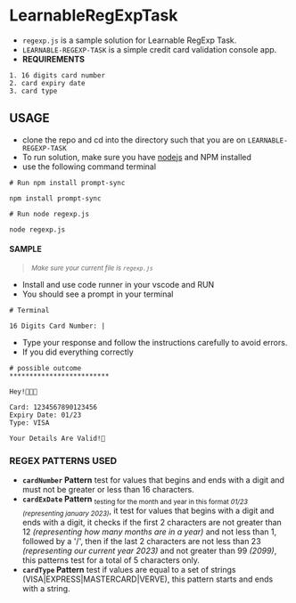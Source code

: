 # LearnableRegExpTask

- `regexp.js` is a sample solution for Learnable RegExp Task.
- `LEARNABLE-REGEXP-TASK` is a simple credit card validation console app.
- **REQUIREMENTS**

```
1. 16 digits card number
2. card expiry date
3. card type
```

## USAGE

- clone the repo and cd into the directory such that you are on `LEARNABLE-REGEXP-TASK`
- To run solution, make sure you have [nodejs](https://nodejs.org/en/download/) and NPM installed
- use the following command terminal

```
# Run npm install prompt-sync

npm install prompt-sync
```

```
# Run node regexp.js

node regexp.js
```

#### SAMPLE

> <sub>_Make sure your current file is `regexp.js`_</sub>

- Install and use code runner in your vscode and RUN
- You should see a prompt in your terminal

```
# Terminal

16 Digits Card Number: |
```

- Type your response and follow the instructions carefully to avoid errors.
- If you did everything correctly

```
# possible outcome
*************************

Hey!👋👋👋

Card: 1234567890123456
Expiry Date: 01/23
Type: VISA

Your Details Are Valid!🎉

```

### REGEX PATTERNS USED

- **`cardNumber` Pattern** test for values that begins and ends with a digit and must not be greater or less than 16 characters.
- **`cardExDate` Pattern** <sub>testing for the month and year in this format _01/23 (representing january 2023)_</sub>, it test for values that begins with a digit and ends with a digit, it checks if the first 2 characters are not greater than 12 _(representing how many months are in a year)_ and not less than 1, followed by a '/', then if the last 2 characters are not less than 23 _(representing our current year 2023)_ and not greater than 99 _(2099)_, this patterns test for a total of 5 characters only.
- **`cardType` Pattern** test if values are equal to a set of strings (VISA|EXPRESS|MASTERCARD|VERVE), this pattern starts and ends with a string.
